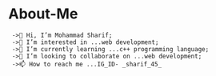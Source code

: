 # About-Me
     ->👋 Hi, I’m Mohammad Sharif;    
     ->👀 I’m interested in ...web development;    
     ->🌱 I’m currently learning ...c++ programming language;   
     ->💞️ I’m looking to collaborate on ...web development;     
     ->📫 How to reach me ...IG_ID- _sharif_45_
